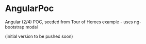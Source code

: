 # AngularPoc
Angular (2/4) POC, seeded from Tour of Heroes example - uses ng-bootstrap modal

(initial version to be pushed soon)
